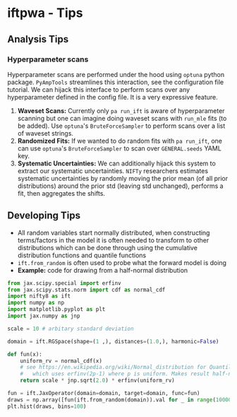 # iftpwa - Tips

## Analysis Tips

### Hyperparameter scans
Hyperparameter scans are performed under the hood using `optuna` python package. `PyAmpTools` streamlines this interaction, see the configuration file tutorial. We can hijack this interface to perform scans over any hyperparameter defined in the config file. It is a very expressive feature.

1. **Waveset Scans:** Currently only `pa run_ift` is aware of hyperparameter scanning but one can imagine doing waveset scans with `run_mle` fits (to be added). Use `optuna`'s `BruteForceSampler` to perform scans over a list of waveset strings.
2. **Randomized Fits:** If we wanted to do random fits with `pa run_ift`, one can use `optuna`'s `BruteForceSampler` to scan over `GENERAL.seeds` YAML key.
3. **Systematic Uncertainties:** We can additionally hijack this system to extract our systematic uncertainties. `NIFTy` researchers estimates systematic uncertainties by randomly moving the prior mean (of all prior distributions) around the prior std (leaving std unchanged), performs a fit, then aggregates the shifts. 

## Developing Tips
- All random variables start normally distributed, when constructing terms/factors in the model it is often needed to transform to other distributions which can be done through using the cumulative distribution functions and quantile functions
- `ift.from_random` is often used to probe what the forward model is doing
- **Example:** code for drawing from a half-normal distribution

```python
from jax.scipy.special import erfinv
from jax.scipy.stats.norm import cdf as normal_cdf
import nifty8 as ift
import numpy as np
import matplotlib.pyplot as plt
import jax.numpy as jnp

scale = 10 # arbitary standard deviation

domain = ift.RGSpace(shape=(1 ,), distances=(1.0,), harmonic=False)

def fun(x):
    uniform_rv = normal_cdf(x)
    # see https://en.wikipedia.org/wiki/Normal_distribution for Quantile function
    #   which uses erfinv(2p-1) where p is uniform. Makes result half-normal instead of normal
    return scale * jnp.sqrt(2.0) * erfinv(uniform_rv)

fun = ift.JaxOperator(domain=domain, target=domain, func=fun)
draws = np.array([fun(ift.from_random(domain)).val for _ in range(10000)]).flatten()
plt.hist(draws, bins=100)
```